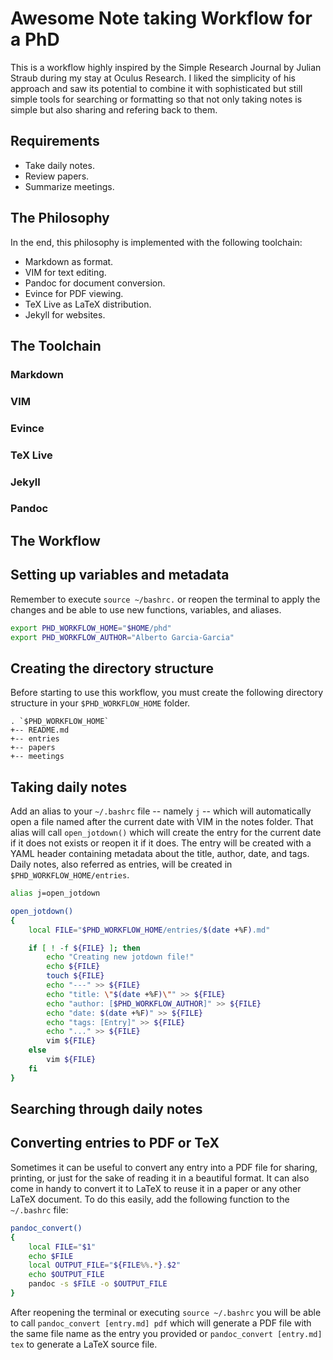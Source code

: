 # Awesome Note taking Workflow for a PhD

This is a workflow highly inspired by the Simple Research Journal by Julian Straub during my stay at Oculus Research. I liked the simplicity of his approach and saw its potential to combine it with sophisticated but still simple tools for searching or formatting so that not only taking notes is simple but also sharing and refering back to them.

## Requirements

* Take daily notes.
* Review papers.
* Summarize meetings.

## The Philosophy

In the end, this philosophy is implemented with the following toolchain:

* Markdown as format.
* VIM for text editing.
* Pandoc for document conversion.
* Evince for PDF viewing.
* TeX Live as LaTeX distribution.
* Jekyll for websites.

## The Toolchain

### Markdown
### VIM
### Evince
### TeX Live
### Jekyll
### Pandoc

## The Workflow

## Setting up variables and metadata

Remember to execute `source ~/bashrc.` or reopen the terminal to apply the changes and be able to use new functions, variables, and aliases.

```bash
export PHD_WORKFLOW_HOME="$HOME/phd"
export PHD_WORKFLOW_AUTHOR="Alberto Garcia-Garcia"
```

## Creating the directory structure

Before starting to use this workflow, you must create the following directory structure in your `$PHD_WORKFLOW_HOME` folder.

```
. `$PHD_WORKFLOW_HOME`
+-- README.md
+-- entries
+-- papers
+-- meetings
```

## Taking daily notes

Add an alias to your `~/.bashrc` file -- namely `j` -- which will automatically open a file named after the current date with VIM in the notes folder. That alias will call `open_jotdown()` which will create the entry for the current date if it does not exists or reopen it if it does. The entry will be created with a YAML header containing metadata about the title, author, date, and tags. Daily notes, also referred as entries, will be created in `$PHD_WORKFLOW_HOME/entries`.

```bash
alias j=open_jotdown

open_jotdown()
{
	local FILE="$PHD_WORKFLOW_HOME/entries/$(date +%F).md"

	if [ ! -f ${FILE} ]; then
		echo "Creating new jotdown file!"
		echo ${FILE}
		touch ${FILE}
		echo "---" >> ${FILE}
		echo "title: \"$(date +%F)\"" >> ${FILE}
		echo "author: [$PHD_WORKFLOW_AUTHOR]" >> ${FILE}
		echo "date: $(date +%F)" >> ${FILE}
		echo "tags: [Entry]" >> ${FILE}
		echo "..." >> ${FILE}
		vim ${FILE}
	else
		vim ${FILE}
	fi
}
```

## Searching through daily notes



## Converting entries to PDF or TeX

Sometimes it can be useful to convert any entry into a PDF file for sharing, printing, or just for the sake of reading it in a beautiful format. It can also come in handy to convert it to LaTeX to reuse it in a paper or any other LaTeX document. To do this easily, add the following function to the `~/.bashrc` file:

```bash
pandoc_convert()
{
	local FILE="$1"
	echo $FILE
	local OUTPUT_FILE="${FILE%%.*}.$2"
	echo $OUTPUT_FILE
	pandoc -s $FILE -o $OUTPUT_FILE
}
```

After reopening the terminal or executing `source ~/.bashrc` you will be able to call `pandoc_convert [entry.md] pdf` which will generate a PDF file with the same file name as the entry you provided or `pandoc_convert [entry.md] tex` to generate a LaTeX source file.
